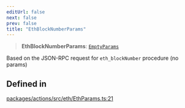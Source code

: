 ```yaml
---
editUrl: false
next: false
prev: false
title: "EthBlockNumberParams"
---
```


> **EthBlockNumberParams**: [`EmptyParams`](/reference/tevm/actions/type-aliases/emptyparams/)

Based on the JSON-RPC request for `eth_blockNumber` procedure (no params)

## Defined in

[packages/actions/src/eth/EthParams.ts:21](https://github.com/qbzzt/tevm-monorepo/blob/main/packages/actions/src/eth/EthParams.ts#L21)
